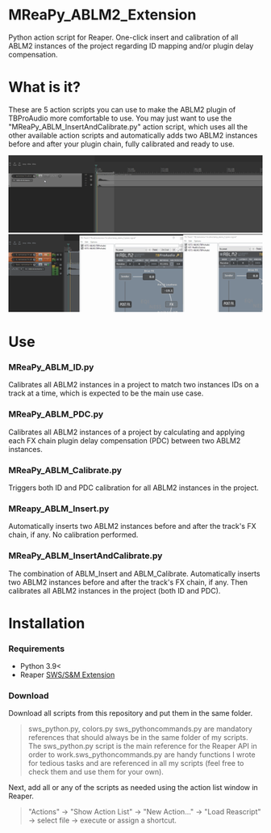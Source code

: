 # MReaPy_ABLM2_Extension
Python action script for Reaper. One-click insert and calibration of all ABLM2 instances of the project regarding ID mapping and/or plugin delay compensation.  

# What is it?
These are 5 action scripts you can use to make the ABLM2 plugin of TBProAudio more comfortable to use. 
You may just want to use the "MReaPy_ABLM_InsertAndCalibrate.py" action script, which uses all the other available action scripts and automatically adds two ABLM2 instances before and after your plugin chain, fully calibrated and ready to use. 

![general use](ablm.gif)
![compatibility with ABLM2](ablm2.gif)

# Use
### MReaPy_ABLM_ID.py
Calibrates all ABLM2 instances in a project to match two instances IDs on a track at a time, which is expected to be the main use case. 

### MReaPy_ABLM_PDC.py
Calibrates all ABLM2 instances of a project by calculating and applying each FX chain plugin delay compensation (PDC) between two ABLM2 instances.

### MReaPy_ABLM_Calibrate.py
Triggers both ID and PDC calibration for all ABLM2 instances in the project.

### MReapy_ABLM_Insert.py 
Automatically inserts two ABLM2 instances before and after the track's FX chain, if any. No calibration performed. 

### MReaPy_ABLM_InsertAndCalibrate.py
The combination of ABLM_Insert and ABLM_Calibrate. Automatically inserts two ABLM2 instances before and after the track's FX chain, if any. Then calibrates all ABLM2 instances in the project (both ID and PDC).


# Installation 
### Requirements
- Python 3.9<
- Reaper [SWS/S&M Extension](https://www.sws-extension.org/) 

### Download 
Download all scripts from this repository and put them in the same folder. 

>sws_python.py, colors.py sws_pythoncommands.py are mandatory references that should always be in the same folder of my scripts. The sws_python.py script is the main reference for the Reaper API in order to work.sws_pythoncommands.py are handy functions I wrote for tedious tasks and are referenced in all my scripts (feel free to check them and use them for your own).

Next, add all or any of the scripts as needed using the action list window in Reaper.

>"Actions" → "Show Action List" → "New Action..." → "Load Reascript" → select file → execute or assign a shortcut.




